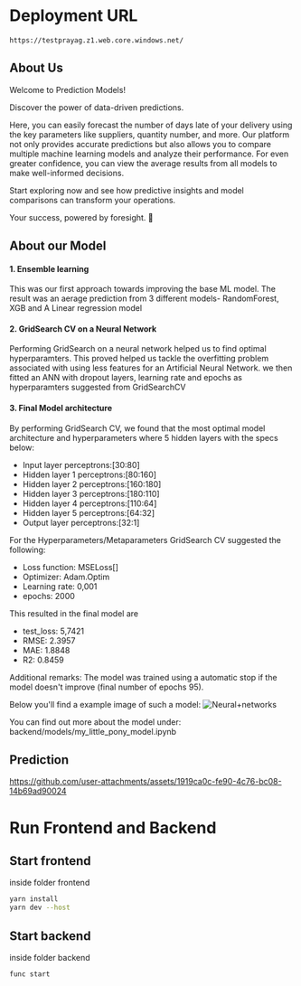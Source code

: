 # Deployment URL

####
```
https://testprayag.z1.web.core.windows.net/
```

## About Us

Welcome to Prediction Models!

Discover the power of data-driven predictions.

Here, you can easily forecast the number of days late of your delivery using the key parameters like suppliers, quantity number, and more. Our platform not only provides accurate predictions but also allows you to compare multiple machine learning models and analyze their performance. For even greater confidence, you can view the average results from all models to make well-informed decisions.

Start exploring now and see how predictive insights and model comparisons can transform your operations.

Your success, powered by foresight. 🚀

## About our Model

#### 1. Ensemble learning 
This was our first approach towards improving the base ML model. The result was an aerage prediction from 3 different models- RandomForest, XGB and A Linear regression model
#### 2. GridSearch CV on a Neural Network 
Performing GridSearch on a neural network helped us to find optimal hyperparamters. This proved helped us tackle the overfitting problem associated with using less features for an Artificial Neural Network. we then fitted an ANN with dropout layers, learning rate and epochs as hyperparamters suggested from GridSearchCV

#### 3. Final Model architecture
By performing GridSearch CV, we found that the most optimal model architecture and hyperparameters where 5 hidden layers with the specs below:

- Input layer perceptrons:[30:80]
- Hidden layer 1 perceptrons:[80:160]
- Hidden layer 2 perceptrons:[160:180]
- Hidden layer 3 perceptrons:[180:110]
- Hidden layer 4 perceptrons:[110:64]
- Hidden layer 5 perceptrons:[64:32]
- Output layer perceptrons:[32:1]

For the Hyperparameters/Metaparameters GridSearch CV suggested the following:
- Loss function: MSELoss[]
- Optimizer: Adam.Optim
- Learning rate: 0,001
- epochs: 2000

This resulted in the final model are 
- test_loss: 5,7421
- RMSE: 2.3957
- MAE: 1.8848
- R2: 0.8459

Additional remarks:
The model was trained using a automatic stop if the model doesn't improve (final number of epochs 95).

Below you'll find a example image of such a model:
![Neural+networks](https://github.com/user-attachments/assets/6d7d9480-f152-4b48-8f38-b5d8b6ebc178)

You can find out more about the model under:
backend/models/my_little_pony_model.ipynb

## Prediction


https://github.com/user-attachments/assets/1919ca0c-fe90-4c76-bc08-14b69ad90024


# Run Frontend and Backend

## Start frontend
inside folder frontend

```sh
yarn install
yarn dev --host
```

## Start backend
inside folder backend

```sh
func start
```



